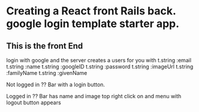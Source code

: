 # Creating a React front Rails back. google login template starter app.

## This is the front End


login with google and the server creates a users for you with 
      t.string :email
      t.string :name
      t.string :googleID
      t.string :password
      t.string :imageUrl
      t.string :familyName
      t.string :givenName

Not logged in ??
Bar with a login button.

Logged in ??
Bar has name and image top right 
click on and menu with logout button appears
